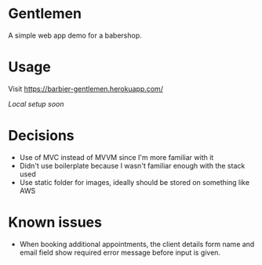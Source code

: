 # Gentlemen

A simple web app demo for a babershop.

# Usage

Visit https://barbier-gentlemen.herokuapp.com/

*Local setup soon*

# Decisions

* Use of MVC instead of MVVM since I'm more familiar with it
* Didn't use boilerplate because I wasn't familiar enough with the stack used
* Use static folder for images, ideally should be stored on something like AWS

# Known issues

* When booking additional appointments, the client details form name and email field show required error message before input is given.
